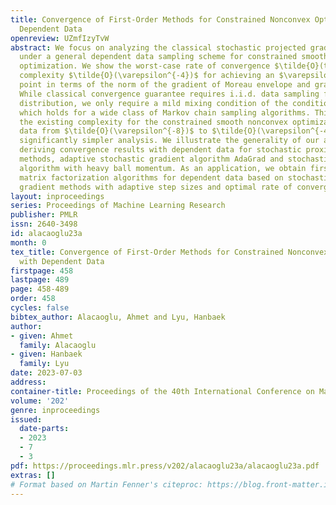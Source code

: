 ```yaml
---
title: Convergence of First-Order Methods for Constrained Nonconvex Optimization with
  Dependent Data
openreview: UZmfIzyTvW
abstract: We focus on analyzing the classical stochastic projected gradient methods
  under a general dependent data sampling scheme for constrained smooth nonconvex
  optimization. We show the worst-case rate of convergence $\tilde{O}(t^{-1/4})$ and
  complexity $\tilde{O}(\varepsilon^{-4})$ for achieving an $\varepsilon$-near stationary
  point in terms of the norm of the gradient of Moreau envelope and gradient mapping.
  While classical convergence guarantee requires i.i.d. data sampling from the target
  distribution, we only require a mild mixing condition of the conditional distribution,
  which holds for a wide class of Markov chain sampling algorithms. This improves
  the existing complexity for the constrained smooth nonconvex optimization with dependent
  data from $\tilde{O}(\varepsilon^{-8})$ to $\tilde{O}(\varepsilon^{-4})$ with a
  significantly simpler analysis. We illustrate the generality of our approach by
  deriving convergence results with dependent data for stochastic proximal gradient
  methods, adaptive stochastic gradient algorithm AdaGrad and stochastic gradient
  algorithm with heavy ball momentum. As an application, we obtain first online nonnegative
  matrix factorization algorithms for dependent data based on stochastic projected
  gradient methods with adaptive step sizes and optimal rate of convergence.
layout: inproceedings
series: Proceedings of Machine Learning Research
publisher: PMLR
issn: 2640-3498
id: alacaoglu23a
month: 0
tex_title: Convergence of First-Order Methods for Constrained Nonconvex Optimization
  with Dependent Data
firstpage: 458
lastpage: 489
page: 458-489
order: 458
cycles: false
bibtex_author: Alacaoglu, Ahmet and Lyu, Hanbaek
author:
- given: Ahmet
  family: Alacaoglu
- given: Hanbaek
  family: Lyu
date: 2023-07-03
address: 
container-title: Proceedings of the 40th International Conference on Machine Learning
volume: '202'
genre: inproceedings
issued:
  date-parts:
  - 2023
  - 7
  - 3
pdf: https://proceedings.mlr.press/v202/alacaoglu23a/alacaoglu23a.pdf
extras: []
# Format based on Martin Fenner's citeproc: https://blog.front-matter.io/posts/citeproc-yaml-for-bibliographies/
---
```

